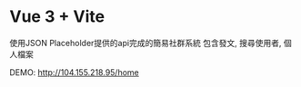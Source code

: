 # Vue 3 + Vite

使用JSON Placeholder提供的api完成的簡易社群系統
包含發文, 搜尋使用者, 個人檔案

DEMO: http://104.155.218.95/home

